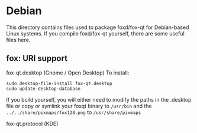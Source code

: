 
Debian
====================
This directory contains files used to package foxd/fox-qt
for Debian-based Linux systems. If you compile foxd/fox-qt yourself, there are some useful files here.

## fox: URI support ##


fox-qt.desktop  (Gnome / Open Desktop)
To install:

	sudo desktop-file-install fox-qt.desktop
	sudo update-desktop-database

If you build yourself, you will either need to modify the paths in
the .desktop file or copy or symlink your foxqt binary to `/usr/bin`
and the `../../share/pixmaps/fox128.png` to `/usr/share/pixmaps`

fox-qt.protocol (KDE)

